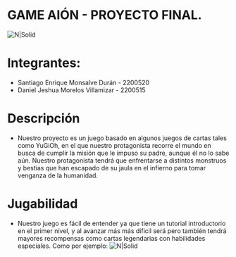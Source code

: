 # GAME AIÓN - PROYECTO FINAL.
![N|Solid](https://i.postimg.cc/G349xdfk/imagen-2021-02-16-172938.png)
# Integrantes:
- Santiago Enrique Monsalve Durán - 2200520
- Daniel Jeshua Morelos Villamizar - 2200515
# Descripción
- Nuestro proyecto es un juego basado en algunos juegos de cartas tales como YuGiOh, en el que nuestro protagonista recorre el mundo en busca de cumplir la misión que le impuso su padre, aunque él no lo sabe aún. Nuestro protagonista tendrá que enfrentarse a distintos monstruos y bestias que han escapado de su jaula en el infierno para tomar venganza de la humanidad.
# Jugabilidad
- Nuestro juego es fácil de entender ya que tiene un tutorial introductorio en el primer nivel, y al avanzar más  más dificil será pero también tendrá mayores recompensas como cartas legendarias con habilidades especiales. Como por ejemplo:
![N|Solid](https://i.postimg.cc/wjykCC3J/SOUL-TIAMAT.jpg)


